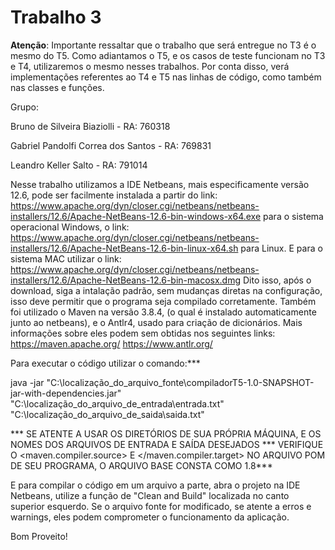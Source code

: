 # Trabalho 3 

**Atenção**: 
Importante ressaltar que o trabalho que será entregue no T3 é o mesmo do T5. 
Como adiantamos o T5, e os casos de teste funcionam no T3 e T4, utilizaremos o mesmo nesses trabalhos.
Por conta disso, verá implementações referentes ao T4 e T5 nas linhas de código, como também nas classes e funções.

Grupo:

Bruno de Silveira Biaziolli - RA: 760318

Gabriel Pandolfi Correa dos Santos - RA: 769831

Leandro Keller Salto - RA: 791014

Nesse trabalho utilizamos a IDE Netbeans, mais especificamente versão 12.6, pode ser facilmente instalada a partir do 
link: https://www.apache.org/dyn/closer.cgi/netbeans/netbeans-installers/12.6/Apache-NetBeans-12.6-bin-windows-x64.exe 
para o sistema operacional Windows, o link: 
https://www.apache.org/dyn/closer.cgi/netbeans/netbeans-installers/12.6/Apache-NetBeans-12.6-bin-linux-x64.sh para Linux.
E para o sistema MAC utilizar o link: https://www.apache.org/dyn/closer.cgi/netbeans/netbeans-installers/12.6/Apache-NetBeans-12.6-bin-macosx.dmg
Dito isso, após o download, siga a intalação padrão, sem mudanças diretas na configuração, isso deve permitir que o programa seja compilado corretamente.
Também foi utilizado o Maven na versão 3.8.4, (o qual é instalado automaticamente junto ao netbeans), e o Antlr4, usado para criação de dicionários.
Mais informações sobre eles podem sem obtidas nos seguintes links: 
https://maven.apache.org/
https://www.antlr.org/

Para executar o código utilizar o comando:*** 

java -jar "C:\localização_do_arquivo_fonte\compiladorT5-1.0-SNAPSHOT-jar-with-dependencies.jar" "C:\localização_do_arquivo_de_entrada\entrada.txt" "C:\localização_do_arquivo_de_saida\saida.txt"


*** SE ATENTE A USAR OS DIRETÓRIOS DE SUA PRÓPRIA MÁQUINA, E OS NOMES DOS ARQUIVOS DE ENTRADA E SAÍDA DESEJADOS 
*** VERIFIQUE O <maven.compiler.source> E </maven.compiler.target> NO ARQUIVO POM DE SEU PROGRAMA, O ARQUIVO BASE CONSTA COMO 1.8***

E para compilar o código em um arquivo a parte, abra o projeto na IDE Netbeans, utilize a função de "Clean and Build" 
localizada no canto superior esquerdo. Se o arquivo fonte for modificado, se atente a erros e warnings, eles podem comprometer o funcionamento da aplicação.

Bom Proveito!
